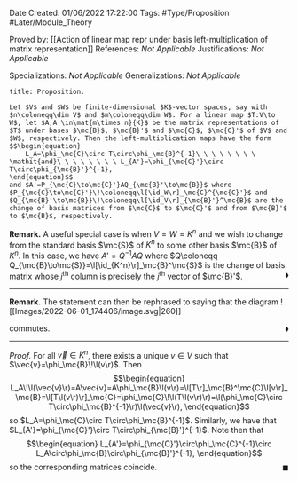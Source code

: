 <div class="topSpace"></div>

Date Created: 01/06/2022 17:22:00
Tags: #Type/Proposition #Later/Module_Theory

Proved by: [[Action of linear map repr under basis left-multiplication of matrix representation]]
References: <i>Not Applicable</i>
Justifications: <i>Not Applicable</i>

Specializations: <i>Not Applicable</i>
Generalizations: <i>Not Applicable</i>

``` ad-Proposition
title: Proposition.

Let $V$ and $W$ be finite-dimensional $K$-vector spaces, say with $n\coloneqq\dim V$ and $m\coloneqq\dim W$. For a linear map $T:V\to W$, let $A,A'\in\mat{m\times n}{K}$ be the matrix representations of $T$ under bases $\mc{B}$, $\mc{B}'$ and $\mc{C}$, $\mc{C}'$ of $V$ and $W$, respectively. Then the left-multiplication maps have the form
$$\begin{equation}
    L_A=\phi_\mc{C}\circ T\circ\phi_\mc{B}^{-1}\ \ \ \ \ \ \ \ \mathit{and}\ \ \ \ \ \ \ \ L_{A'}=\phi_{\mc{C}'}\circ T\circ\phi_{\mc{B}'}^{-1},
\end{equation}$$
and $A'=P_{\mc{C}\to\mc{C}'}AQ_{\mc{B}'\to\mc{B}}$ where $P_{\mc{C}\to\mc{C}'}\!\coloneqq\l[\id_W\r]_\mc{C}^{\mc{C}'}$ and $Q_{\mc{B}'\to\mc{B}}\!\coloneqq\l[\id_V\r]_{\mc{B}'}^\mc{B}$ are the change of basis matrices from $\mc{C}$ to $\mc{C}'$ and from $\mc{B}'$ to $\mc{B}$, respectively.

```

<b>Remark.</b> A useful special case is when $V=W=K^n$ and we wish to change from the standard basis $\mc{S}$ of $K^n$ to some other basis $\mc{B}$ of $K^n$. In this case, we have $A'=Q^{-1}AQ$ where $Q\coloneqq Q_{\mc{B}\to\mc{S}}=\l[\id_{K^n}\r]_\mc{B}^\mc{S}$ is the change of basis matrix whose $j^\textrm{th}$ column is precisely the $j^\textrm{th}$ vector of $\mc{B}'$.<span style="float:right;">$\blacklozenge$</span>

---

<b>Remark.</b> The statement can then be rephrased to saying that the diagram
![[Images/2022-06-01_174406/image.svg|260]]

commutes.<span style="float:right;">$\blacklozenge$</span>

---

<i>Proof.</i> For all $\vec{v}\in K^n$, there exists a unique $v\in V$ such that $\vec{v}=\phi_\mc{B}\!\l(v\r)$. Then
$$\begin{equation}
    L_A\!\l(\vec{v}\r)=A\vec{v}=A\phi_\mc{B}\l(v\r)=\l[T\r]_\mc{B}^\mc{C}\l[v\r]_\mc{B}=\l[T\l(v\r)\r]_\mc{C}=\phi_\mc{C}\!\l(T\l(v\r)\r)=\l(\phi_\mc{C}\circ T\circ\phi_\mc{B}^{-1}\r)\l(\vec{v}\r),
\end{equation}$$
so $L_A=\phi_\mc{C}\circ T\circ\phi_\mc{B}^{-1}$. Similarly, we have that $L_{A'}=\phi_{\mc{C}'}\circ T\circ\phi_{\mc{B}'}^{-1}$. Note then that
$$\begin{equation}
    L_{A'}=\phi_{\mc{C}'}\circ\phi_\mc{C}^{-1}\circ L_A\circ\phi_\mc{B}\circ\phi_{\mc{B}'}^{-1},
\end{equation}$$
so the corresponding matrices coincide.<span style="float:right;">$\blacksquare$</span>
